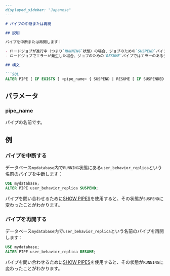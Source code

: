 ```markdown
---
displayed_sidebar: "Japanese"
---

# パイプの中断または再開

## 説明

パイプを中断または再開します：

- ロードジョブが進行中（つまり`RUNNING`状態）の場合、ジョブのための`SUSPEND`パイプはジョブを中断します。
- ロードジョブでエラーが発生した場合、ジョブのための`RESUME`パイプではエラーのあるジョブを実行し続けます。

## 構文

```SQL
ALTER PIPE [ IF EXISTS ] <pipe_name> { SUSPEND | RESUME [ IF SUSPENDED ] }
```

## パラメータ

### pipe_name

パイプの名前です。

## 例

### パイプを中断する

データベース`mydatabase`内で`RUNNING`状態にある`user_behavior_replica`という名前のパイプを中断します：

```SQL
USE mydatabase;
ALTER PIPE user_behavior_replica SUSPEND;
```

パイプを問い合わせるために[SHOW PIPES](../../../sql-reference/sql-statements/data-manipulation/SHOW_PIPES.md)を使用すると、その状態が`SUSPEND`に変わったことがわかります。

### パイプを再開する

データベース`mydatabase`内で`user_behavior_replica`という名前のパイプを再開します：

```SQL
USE mydatabase;
ALTER PIPE user_behavior_replica RESUME;
```

パイプを問い合わせるために[SHOW PIPES](../../../sql-reference/sql-statements/data-manipulation/SHOW_PIPES.md)を使用すると、その状態が`RUNNING`に変わったことがわかります。
```